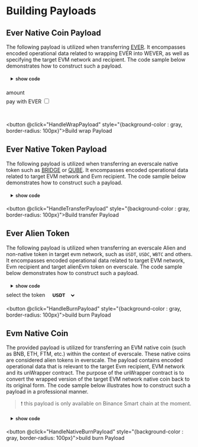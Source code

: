 # Building Payloads

<div class="buildPayload">

## Ever Native Coin Payload

The following payload is utilized when transferring [EVER](../../../../docs/addresses.md#wever). It encompasses encoded operational data related to wrapping EVER into WEVER, as well as specifying the target EVM network and recipient. The code sample below demonstrates how to construct such a payload.

<details>
<summary>show code</summary>

```TS
/**
* Encodes evm data into a cell
* @param addr {uint160} : Evm recipient address. Example: "0x0000000000000000000000000000000000000000"
* @param chainId {uint256} : Evm network chain id. Example: "56"
* @callback {tuple} default for child params because of direct token transferring between MultiVault contract and user
*/
const transferPayload = await provider.packIntoCell({
    data: {
      addr: evmRecipient,
      chainId: chainId,
      callback: {
        recipient: "0x0000000000000000000000000000000000000000",
        payload: "",
        strict: false,
      },
    },
    structure: [
      { name: "addr", type: "uint160" },
      { name: "chainId", type: "uint256" },
      {
        name: "callback",
        type: "tuple",
        components: [
          { name: "recipient", type: "uint160" },
          { name: "payload", type: "cell" },
          { name: "strict", type: "bool" },
        ] as const,
      },
    ] as const,
  });

// {randomNonce} is used when encoding and deriving the deployed event address
function getRandomUint(bits: 8 | 16 | 32 | 64 | 128 | 160 | 256 = 32): string {
// eslint-disable-next-line no-bitwise
return Math.abs(~~(Math.random() \* 2 \*\* bits) | 0).toString();
}
let randomNonce: string = getRandomUint();

// base encoded data
const data = await provider.packIntoCell({
data: {
nonce: randomNonce,
network: 1,
transferPayload: transferPayload.boc, // boc is payload string
},
structure: [
{ name: "nonce", type: "uint32" },
{ name: "network", type: "uint8" },
{ name: "transferPayload", type: "cell" },
] as const,
});

// {remainingGasTo} will be Ever user address if asset releasing is done manually and Event closer if automatically.
const remainingGasTo = releaseByEver ? constants.EventCloser : everSender;
/**
* Encodes data about the EVER wrapper
* @param to {address} : WEVER receiver, must be ProxyMultiVaultNativeV_4 which can be found in addresses.
* @param amount {uint128} : Ever amount. Example: "1000000000".
* @param remainingGasTo {address} : remaining gas receiver Ever address. Example: "0:0000000000000000000000000000000000000000000000000000000000000000".
*/
const compounderPayload = await locklift.provider.packIntoCell({
data: {
to: constants.ProxyMultiVaultNativeV_4,
amount: locklift.utils.toNano(amount),
remainingGasTo,
payload: data.boc, // boc is payload string
},
structure: [
{ name: "to", type: "address" },
{ name: "amount", type: "uint128" },
{ name: "remainingGasTo", type: "address" },
{ name: "payload", type: "cell" },
] as const,
});
// boc contains the TvmCell payload string and is used as payload.
const boc: string = compounderPayload.boc;

```

</details>

<label for="amount">amount </label>
<input ref="amount" type="number"/>
<br/>
<label for="amount">pay with EVER </label>
<input ref="everPay" type="checkbox"/>

<br/>

<button @click="HandleWrapPayload" style="{background-color : gray, border-radius: 100px}">Build wrap Payload</button>

<p ref="wrapPayloadOutput"></p>

## Ever Native Token Payload

The following payload is utilized when transferring an everscale native token such as [BRIDGE](../../../../docs/addresses.md#bridge) or [QUBE](../../../../docs/addresses.md#qube). It encompasses encoded operational data related to target EVM network and Evm recipient. The code sample below demonstrates how to construct such a payload.

<details>
<summary>show code</summary>

```TS
/**
* Encodes evm data into a cell
* @param addr {uint160} : Evm recipient address. Example: "0x0000000000000000000000000000000000000000"
* @param chainId {uint256} : Evm network chain id. Example: "56"
* @callback {tuple} default for child params because of direct token transferring between MultiVault contract and user

*/
 const transferPayload = await provider.packIntoCell({
    data: {
      addr: evmRecipient,
      chainId: chainId,
      callback: {
        recipient: "0x0000000000000000000000000000000000000000",
        payload: "",
        strict: false,
      },
    },
    structure: [
      { name: "addr", type: "uint160" },
      { name: "chainId", type: "uint256" },
      {
        name: "callback",
        type: "tuple",
        components: [
          { name: "recipient", type: "uint160" },
          { name: "payload", type: "cell" },
          { name: "strict", type: "bool" },
        ] as const,
      },
    ] as const,
  });

  // {randomNonce} is used when encoding and deriving the deployed event address
  function getRandomUint(bits: 8 | 16 | 32 | 64 | 128 | 160 | 256 = 32): string {
  // eslint-disable-next-line no-bitwise
  return Math.abs(~~(Math.random() \* 2 \*\* bits) | 0).toString();
  }
  let randomNonce: string = getRandomUint();

  // base encoded data
  const data = await provider.packIntoCell({
    data: {
      nonce: randomNonce,
      network: 1,
      transferPayload: transferPayload.boc, // boc is payload string
    },
    structure: [
      { name: "nonce", type: "uint32" },
      { name: "network", type: "uint8" },
      { name: "transferPayload", type: "cell" },
    ] as const,
  });

  // boc contains the TvmCell payload string and is used as payload
  const boc: string = data.boc;

```

</details>

<button @click="HandleTransferPayload" style="{background-color : gray, border-radius: 100px}">Build transfer Payload</button>

<p ref="transferPayloadOutput"></p>

## Ever Alien Token

The following payload is utilized when transferring an everscale Alien and non-native token in target evm network, such as `USDT`, `USDC`, `WBTC` and others. It encompasses encoded operational data related to target EVM network, Evm recipient and target alienEvm token on everscale. The code sample below demonstrates how to construct such a payload.

<details>
<summary>show code</summary>

```TS
/**
 * Encodes evm data into a cell
 * @param addr {uint160} Evm recipient address. Example: "0x0000000000000000000000000000000000000000"
 * @callback {tuple} default for child params because of direct token transferring between MultiVault contract and user
 * */
const operationPayload = await provider.packIntoCell({
    data: {
      addr: evmRecipient,
      callback: {
        recipient: "0x0000000000000000000000000000000000000000",
        payload: "",
        strict: false,
      },
    },
    structure: [
      { name: "addr", type: "uint160" },
      {
        name: "callback",
        type: "tuple",
        components: [
          { name: "recipient", type: "uint160" },
          { name: "payload", type: "cell" },
          { name: "strict", type: "bool" },
        ] as const,
      },
    ] as const,
  });
  // base encoded data
  const payload = await provider.packIntoCell({
    data: {
      network: 1,
      withdrawPayload: operationPayload.boc,
    },
    structure: [
      { name: "network", type: "uint8" },
      { name: "withdrawPayload", type: "cell" },
    ] as const,
  });

  // {randomNonce} is used when encoding and deriving the deployed event address
  function getRandomUint(bits: 8 | 16 | 32 | 64 | 128 | 160 | 256 = 32): string {
  // eslint-disable-next-line no-bitwise
  return Math.abs(~~(Math.random() \* 2 \*\* bits) | 0).toString();
  }
  let randomNonce: string = getRandomUint();
  // Encodes TokenRootAlienEVM and base encoded data
  /**
   * @param targetToken {ever address} represents an alternative version of the token on Everscale, differing from its standard counterpart. Example: "0:0000000000000000000000000000000000000000000000000000000000000000".
   * @note all different versions of tokens can be found in addresses section
   * */
    const data = await provider.packIntoCell({
    data: {
      nonce: randNonce,
      type: 0,
      targetToken: TargetTokenRootAlienEvm, // TokenRootAlienEvm, different with normal tip3 tokens in everscale
      operationPayload: payload.boc,
    },
    structure: [
      { name: "nonce", type: "uint32" },
      { name: "type", type: "uint8" },
      { name: "targetToken", type: "address" },
      { name: "operationPayload", type: "cell" },
    ] as const,
  });
  // boc contains the TvmCell payload string and is used as payload
  const boc: string = data.boc;

```

</details>
<label for="burnToken">select the token </label>
<select ref="burnToken" >
  <option value="TargetTokenRootAlienEvmUSDT" selected >USDT</option>
</select>

<br/>

<button @click="HandleBurnPayload" style="{background-color : gray, border-radius: 100px}">build burn Payload</button>

<p ref="burnPayloadOutput"></p>

## Evm Native Coin

The provided payload is utilized for transferring an EVM native coin (such as BNB, ETH, FTM, etc.) within the context of everscale. These native coins are considered alien tokens in everscale. The payload contains encoded operational data that is relevant to the target Evm recipient, EVM network and its unWrapper contract. The purpose of the unWrapper contract is to convert the wrapped version of the target EVM network native coin back to its original form. The code sample below illustrates how to construct such a payload in a professional manner.

> ❗ this payload is only available on Binance Smart chain at the moment.

<details>
<summary>show code</summary>

```TS
  /**
   * Encodes data about unWrapper of wrapped version of the target Evm network native coin (BNB, ETH, ...).
   * @param addr {uint160} Wrapped coin unWrapper contract address. Example: "0x0000000000000000000000000000000000000000"
   * @param recipient {uint160} Wrapped coin unWrapper contract address. Example: "0x0000000000000000000000000000000000000000"
   * @param payload {bytes} Encoded data related to Evm recipient address. "0x0"
   */
  const burnPayload = await provider.packIntoCell({
    data: {
      addr: constants.unWrapper,
      callback: {
        recipient: constants.unWrapper,
        payload: encodeBase64(web3.eth.abi.encodeParameters(["address"], [evmRecipient])) ?? "",
        strict: false,
      },
    },
    structure: [
      { name: "addr", type: "uint160" },
      {
        name: "callback",
        type: "tuple",
        components: [
          { name: "recipient", type: "uint160" },
          { name: "payload", type: "bytes" },
          { name: "strict", type: "bool" },
        ] as const,
      },
    ] as const,
  });

  // {randomNonce} is used when encoding and deriving the deployed event address
  function getRandomUint(bits: 8 | 16 | 32 | 64 | 128 | 160 | 256 = 32): string {
  // eslint-disable-next-line no-bitwise
  return Math.abs(~~(Math.random() \* 2 \*\* bits) | 0).toString();
  }
  let randomNonce: string = getRandomUint();

  // base encoded data
  const data = await provider.packIntoCell({
    data: {
      nonce: randomNonce,
      network: 1,
      burnPayload: burnPayload.boc,
    },
    structure: [
      { name: "nonce", type: "uint32" },
      { name: "network", type: "uint8" },
      { name: "burnPayload", type: "cell" },
    ] as const,
  });

  // boc contains the TvmCell payload string and is used as payload
  const boc: string = data.boc;

```

</details>

<button @click="HandleNativeBurnPayload" style="{background-color : gray, border-radius: 100px}">build burn Payload </button>

<p ref="burnNativePayloadOutput"></p>

</div>

<script lang="ts" >
import { usePayloadBuilders } from "../../hooks/usePayloadBuilders";
import { defineComponent, ref, onMounted } from "vue";
import { Address } from "everscale-inpage-provider";
import * as constants from "../../hooks/helpers/constants";

export default defineComponent({
  name: "buildPayload",
  setup() {
    const {
      buildWrapPayload,
      buildTransferPayload,
      buildBurnPayloadForEvmAlienToken,
      buildBurnPayloadForEvmNativeToken,
      format,
    } = usePayloadBuilders();

    async function HandleWrapPayload() {
      var wrapPayloadOutput = await buildWrapPayload(
        Number(this.$refs.amount.value) <= 0
          ? "1"
          : this.$refs.amount.value.toString(),
        this.$refs.everPay.checked
      );
      this.$refs.wrapPayloadOutput.innerHTML = format(wrapPayloadOutput);
    }
    async function HandleTransferPayload() {
      var transferPayloadOutput = await buildTransferPayload();
      this.$refs.transferPayloadOutput.innerHTML = format(
        transferPayloadOutput
      );
    }
    async function HandleBurnPayload() {
      var burnPayloadOutput = await buildBurnPayloadForEvmAlienToken(
        constants[this.$refs.burnToken.value]
      );
      this.$refs.burnPayloadOutput.innerHTML = format(burnPayloadOutput);
    }
    async function HandleNativeBurnPayload() {
      var burnNativePayloadOutput = await buildBurnPayloadForEvmNativeToken();
      this.$refs.burnNativePayloadOutput.innerHTML = format(
        burnNativePayloadOutput
      );
    }
    return {
      HandleWrapPayload,
      HandleTransferPayload,
      HandleBurnPayload,
      HandleNativeBurnPayload,
    };
  },
});
</script>

<style>
  button, input, summary, select{
  background-color: var(--vp-c-bg-mute);
  transition: background-color 0.1s;
  padding: 5px 12px;
  border: 1px solid var(--vp-c-divider);
  border-radius: 8px;
  font-size: 0.9em;
  font-weight: 600;
  margin-right: 0.5rem;
}

</style>
